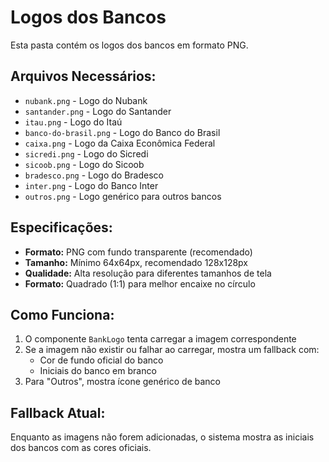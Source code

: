 # Logos dos Bancos

Esta pasta contém os logos dos bancos em formato PNG.

## Arquivos Necessários:

- `nubank.png` - Logo do Nubank
- `santander.png` - Logo do Santander  
- `itau.png` - Logo do Itaú
- `banco-do-brasil.png` - Logo do Banco do Brasil
- `caixa.png` - Logo da Caixa Econômica Federal
- `sicredi.png` - Logo do Sicredi
- `sicoob.png` - Logo do Sicoob
- `bradesco.png` - Logo do Bradesco
- `inter.png` - Logo do Banco Inter
- `outros.png` - Logo genérico para outros bancos

## Especificações:

- **Formato:** PNG com fundo transparente (recomendado)
- **Tamanho:** Mínimo 64x64px, recomendado 128x128px
- **Qualidade:** Alta resolução para diferentes tamanhos de tela
- **Formato:** Quadrado (1:1) para melhor encaixe no círculo

## Como Funciona:

1. O componente `BankLogo` tenta carregar a imagem correspondente
2. Se a imagem não existir ou falhar ao carregar, mostra um fallback com:
   - Cor de fundo oficial do banco
   - Iniciais do banco em branco
3. Para "Outros", mostra ícone genérico de banco

## Fallback Atual:

Enquanto as imagens não forem adicionadas, o sistema mostra as iniciais dos bancos com as cores oficiais.
